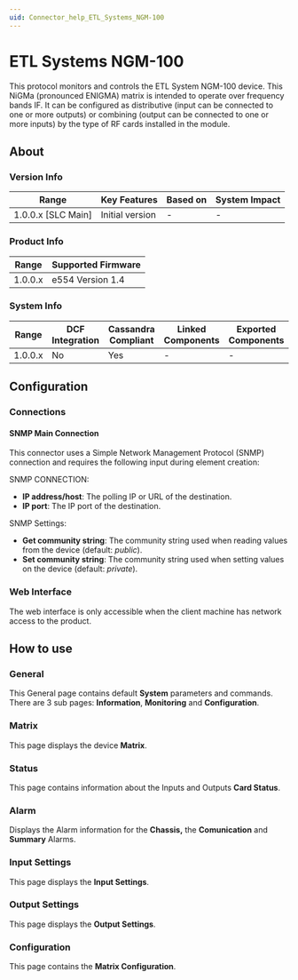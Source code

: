 ```yaml
---
uid: Connector_help_ETL_Systems_NGM-100
---
```


# ETL Systems NGM-100

This protocol monitors and controls the ETL System NGM-100 device. This NiGMa (pronounced ENIGMA) matrix is intended to operate over frequency bands IF. It can be configured as distributive (input can be connected to one or more outputs) or combining (output can be connected to one or more inputs) by the type of RF cards installed in the module.


## About

### Version Info

| Range                | Key Features     | Based on     | System Impact     |
|----------------------|------------------|--------------|-------------------|
| 1.0.0.x [SLC Main]   | Initial version  | -            | -                 |

### Product Info

| Range     | Supported Firmware     |
|-----------|------------------------|
| 1.0.0.x   | e554 Version 1.4       |

### System Info

| Range     | DCF Integration     | Cassandra Compliant     | Linked Components     | Exported Components     |
|-----------|---------------------|-------------------------|-----------------------|-------------------------|
| 1.0.0.x   | No                  | Yes                     | -                     | -                       |

## Configuration

### Connections

#### SNMP Main Connection

This connector uses a Simple Network Management Protocol (SNMP) connection and requires the following input during element creation:

SNMP CONNECTION:

- **IP address/host**: The polling IP or URL of the destination.
- **IP port**: The IP port of the destination.

SNMP Settings:

- **Get community string**: The community string used when reading values from the device (default: *public*).
- **Set community string**: The community string used when setting values on the device (default: *private*).

### Web Interface

The web interface is only accessible when the client machine has network access to the product.

## How to use

### General

This General page contains default **System** parameters and commands. There are 3 sub pages: **Information**, **Monitoring** and **Configuration**.

### Matrix

This page displays the device **Matrix**.

### Status

This page contains information about the Inputs and Outputs **Card Status**.

### Alarm

Displays the Alarm information for the **Chassis,** the **Comunication** and **Summary** Alarms.

### Input Settings

This page displays the **Input Settings**.

### Output Settings

This page displays the **Output Settings**.

### Configuration

This page contains the **Matrix Configuration**.
